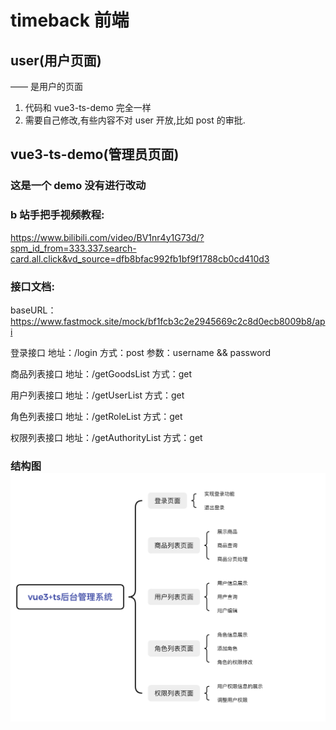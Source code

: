 # timeback 前端

## user(用户页面)

—— 是用户的页面

1. 代码和 vue3-ts-demo 完全一样
2. 需要自己修改,有些内容不对 user 开放,比如 post 的审批.

## vue3-ts-demo(管理员页面)

### 这是一个 demo 没有进行改动

### b 站手把手视频教程:

https://www.bilibili.com/video/BV1nr4y1G73d/?spm_id_from=333.337.search-card.all.click&vd_source=dfb8bfac992fb1bf9f1788cb0cd410d3

### 接口文档:

baseURL：https://www.fastmock.site/mock/bf1fcb3c2e2945669c2c8d0ecb8009b8/api

登录接口
地址：/login
方式：post
参数：username && password

商品列表接口
地址：/getGoodsList
方式：get

用户列表接口
地址：/getUserList
方式：get

角色列表接口
地址：/getRoleList
方式：get

权限列表接口
地址：/getAuthorityList
方式：get

### 结构图![alt text](image.png)
